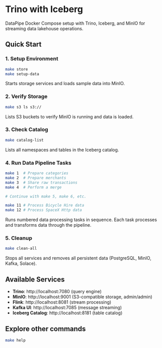 # Trino with Iceberg

DataPipe Docker Compose setup with Trino, Iceberg, and MinIO for streaming data lakehouse operations.

## Quick Start

### 1. Setup Environment
```bash
make store
make setup-data
```
Starts storage services and loads sample data into MinIO.

### 2. Verify Storage
```bash
make s3 ls s3://
```
Lists S3 buckets to verify MinIO is running and data is loaded.

### 3. Check Catalog
```bash
make catalog-list
```
Lists all namespaces and tables in the Iceberg catalog.

### 4. Run Data Pipeline Tasks
```bash
make 1  # Prepare categories
make 2  # Prepare merchants
make 3  # Share raw transactions
make 4  # Perform a merge

# Continue with make 5, make 6, etc.

make 11 # Process Bicycle Hire data
make 12 # Process SpaceX Http data

```
Runs numbered data processing tasks in sequence. Each task processes and transforms data through the pipeline.

### 5. Cleanup
```bash
make clean-all
```
Stops all services and removes all persistent data (PostgreSQL, MinIO, Kafka, Solace).

## Available Services
- **Trino**: http://localhost:7080 (query engine)
- **MinIO**: http://localhost:9001 (S3-compatible storage, admin/admin)
- **Flink**: http://localhost:8081 (stream processing)
- **Kafka UI**: http://localhost:7085 (message streaming)
- **Iceberg Catalog**: http://localhost:8181 (table catalog)

## Explore other commands
```bash
make help
```
